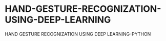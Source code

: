 # HAND-GESTURE-RECOGNIZATION-USING-DEEP-LEARNING
HAND GESTURE RECOGNIZATION USING DEEP LEARNING-PYTHON
